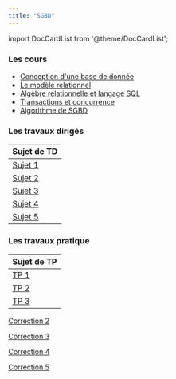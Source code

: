 ```yaml
---
title: "SGBD"
---
```


import DocCardList from '@theme/DocCardList';

<DocCardList />

### Les cours

- [Conception d'une base de donnée]
- [Le modèle relationnel]
- [Algèbre relationnelle et langage SQL]
- [Transactions et concurrence]
- [Algorithme de SGBD]

### Les travaux dirigés

| Sujet de TD |
|:------------|
| [Sujet 1]   |
| [Sujet 2]   |
| [Sujet 3]   |
| [Sujet 4]   |
| [Sujet 5]   |

### Les travaux pratique

| Sujet de TP |
|:------------|
| [TP 1]      |
| [TP 2]      |
| [TP 3]      |

[Conception d'une base de donnée]: https://moodle.bordeaux-inp.fr/mod/resource/view.php?id=47001

[Le modèle relationnel]:https://moodle.bordeaux-inp.fr/mod/resource/view.php?id=48120

[Algèbre relationnelle et langage SQL]:https://moodle.bordeaux-inp.fr/mod/resource/view.php?id=40788

[Transactions et concurrence]:https://moodle.bordeaux-inp.fr/pluginfile.php/155560/mod_resource/content/1/concurrence.pdf

[Algorithme de SGBD]:https://moodle.bordeaux-inp.fr/pluginfile.php/156109/mod_resource/content/1/cours-optimisation.pdf

[Sujet 1]:https://moodle.bordeaux-inp.fr/pluginfile.php/49008/mod_resource/content/3/td1.pdf

[Sujet 2]:https://moodle.bordeaux-inp.fr/pluginfile.php/49009/mod_resource/content/1/td2.pdf

[Sujet 3]:https://moodle.bordeaux-inp.fr/pluginfile.php/49010/mod_resource/content/2/td3.pdf

[Sujet 4]:https://moodle.bordeaux-inp.fr/pluginfile.php/49011/mod_resource/content/1/td4.pdf

[Sujet 5]:https://moodle.bordeaux-inp.fr/pluginfile.php/49012/mod_resource/content/2/td5.pdf

[Correction 2](./img/td2.pdf)

[Correction 3](./img/td3.pdf)

[Correction 4](./img/td4.pdf)

[Correction 5](./img/td5.pdf)

[TP 1]:https://moodle.bordeaux-inp.fr/mod/page/view.php?id=9985

[TP 2]:http://slombardy.vvv.enseirb-matmeca.fr/ens/sgbd/jdbc.php

[TP 3]:http://slombardy.vvv.enseirb-matmeca.fr/ens/sgbd/tdsqlav.php#sec1
